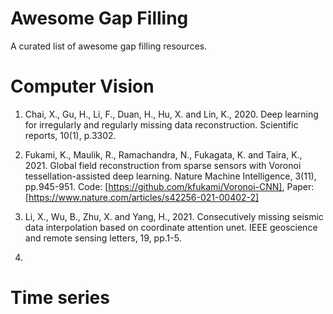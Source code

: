 # Awesome Gap Filling

A curated list of awesome gap filling resources.

# Computer Vision

1. Chai, X., Gu, H., Li, F., Duan, H., Hu, X. and Lin, K., 2020. Deep learning for irregularly and regularly missing data reconstruction. Scientific reports, 10(1), p.3302.

2. Fukami, K., Maulik, R., Ramachandra, N., Fukagata, K. and Taira, K., 2021. Global field reconstruction from sparse sensors with Voronoi tessellation-assisted deep learning. Nature Machine Intelligence, 3(11), pp.945-951. Code: [https://github.com/kfukami/Voronoi-CNN], Paper: [https://www.nature.com/articles/s42256-021-00402-2]

3. Li, X., Wu, B., Zhu, X. and Yang, H., 2021. Consecutively missing seismic data interpolation based on coordinate attention unet. IEEE geoscience and remote sensing letters, 19, pp.1-5.

4. 

# Time series

